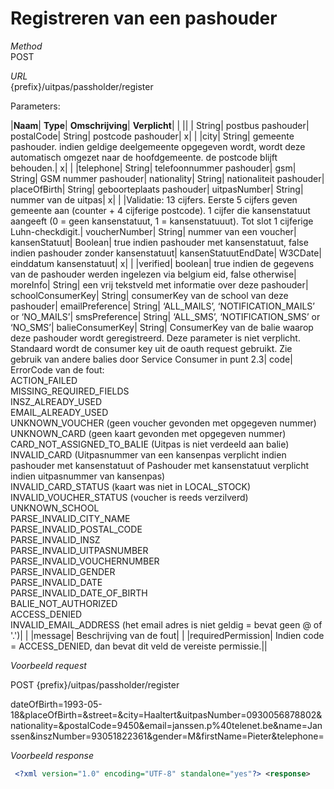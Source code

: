 ---
---

# Registreren van een pashouder

_Method_<br> POST

_URL_<br> {prefix}/uitpas/passholder/register

Parameters:

 

|**Naam**| **Type**| **Omschrijving**| **Verplicht**| |
|| | String| postbus pashouder| postalCode| String| postcode pashouder| x| |
|city| String| gemeente pashouder. indien geldige deelgemeente opgegeven wordt, wordt deze automatisch omgezet naar de hoofdgemeente. de postcode blijft behouden.| x| |
|telephone| String| telefoonnummer pashouder| gsm| String| GSM nummer pashouder| nationality| String| nationaliteit pashouder| placeOfBirth| String| geboorteplaats pashouder| uitpasNumber| String| nummer van de uitpas| x| |
|Validatie: 13 cijfers. Eerste 5 cijfers geven gemeente aan (counter + 4 cijferige postcode). 1 cijfer die kansenstatuut aangeeft (0 = geen kansenstatuut, 1 = kansenstatuuut). Tot slot 1 cijferige Luhn-checkdigit.| voucherNumber| String| nummer van een voucher| kansenStatuut| Boolean| true indien pashouder met kansenstatuut, false indien pashouder zonder kansenstatuut| kansenStatuutEndDate| W3CDate| einddatum kansenstatuut| x| |
|verified| boolean| true indien de gegevens van de pashouder werden ingelezen via belgium eid, false otherwise| moreInfo| String| een vrij tekstveld met informatie over deze pashouder| schoolConsumerKey| String| consumerKey van de school van deze pashouder| emailPreference| String| ‘ALL\_MAILS’, ‘NOTIFICATION\_MAILS’ or ‘NO\_MAILS’| smsPreference| String| ‘ALL\_SMS’, ‘NOTIFICATION\_SMS’ or ‘NO\_SMS’| balieConsumerKey| String| ConsumerKey van de balie waarop deze pashouder wordt geregistreerd. Deze parameter is niet verplicht. Standaard wordt de consumer key uit de oauth request gebruikt. Zie gebruik van andere balies door Service Consumer in punt 2.3| code| ErrorCode van de fout:<br> ACTION\_FAILED<br> MISSING\_REQUIRED\_FIELDS<br> INSZ\_ALREADY\_USED<br> EMAIL\_ALREADY\_USED<br> UNKNOWN\_VOUCHER (geen voucher gevonden met opgegeven nummer)<br> UNKNOWN\_CARD (geen kaart gevonden met opgegeven nummer)<br> CARD\_NOT\_ASSIGNED\_TO\_BALIE (Uitpas is niet verdeeld aan balie)<br> INVALID\_CARD (Uitpasnummer van een kansenpas verplicht indien pashouder met kansenstatuut of Pashouder met kansenstatuut verplicht indien uitpasnummer van kansenpas)<br> INVALID\_CARD\_STATUS (kaart was niet in LOCAL\_STOCK)<br> INVALID\_VOUCHER\_STATUS (voucher is reeds verzilverd)<br> UNKNOWN\_SCHOOL<br> PARSE\_INVALID\_CITY\_NAME<br> PARSE\_INVALID\_POSTAL\_CODE<br> PARSE\_INVALID\_INSZ<br> PARSE\_INVALID\_UITPASNUMBER<br> PARSE\_INVALID\_VOUCHERNUMBER<br> PARSE\_INVALID\_GENDER<br> PARSE\_INVALID\_DATE<br> PARSE\_INVALID\_DATE\_OF\_BIRTH<br> BALIE\_NOT\_AUTHORIZED<br> ACCESS\_DENIED<br> INVALID\_EMAIL\_ADDRESS (het email adres is niet geldig = bevat geen @ of '.')| |
|message| Beschrijving van de fout| |
|requiredPermission| Indien code = ACCESS\_DENIED, dan bevat dit veld de vereiste permissie.||

_Voorbeeld request_

POST {prefix}/uitpas/passholder/register

dateOfBirth=1993-05-18&placeOfBirth=&street=&city=Haaltert&uitpasNumber=0930056878802&nationality=&postalCode=9450&email=janssen.p%40telenet.be&name=Janssen&inszNumber=93051822361&gender=M&firstName=Pieter&telephone=

_Voorbeeld response_


~~~xml
 <?xml version="1.0" encoding="UTF-8" standalone="yes"?> <response> 	<message>94305b2e-e7ff-4dfc-8d96-ef4d43de9038</message> 	<resource>/uitpas/passholder/0930056878802</resource> </response>
~~~
